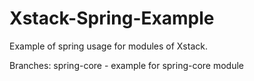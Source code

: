 # Xstack-Spring-Example

Example of spring usage for modules of Xstack.

Branches:
spring-core - example for spring-core module